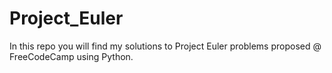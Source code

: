# Project_Euler
In this repo you will find my solutions to Project Euler problems proposed @ FreeCodeCamp using Python.

